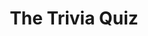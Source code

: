 ---
title: "The Trivia Quiz"
description: "15 general knowledge questions of easy, medium or hard difficulty with a time-limit of 3 minutes. Created using the open source Trivia API."
cover: "./trivia-main.jpg"
githubRepo: "https://github.com/aanddy36/Trivia-Quiz"
url: "https://the-trivia-quiz.netlify.app/"
---